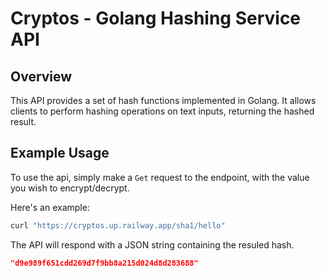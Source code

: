 # Cryptos - Golang Hashing Service API

## Overview
This API provides a set of hash functions implemented in Golang. It allows clients to perform hashing operations on text inputs, returning the hashed result.

## Example Usage
To use the api, simply make a `Get` request to the endpoint, with the value you wish to encrypt/decrypt.

Here's an example:
```bash
curl "https://cryptos.up.railway.app/sha1/hello"
```

The API will respond with a JSON string containing the resuled hash.
```json
"d9e989f651cdd269d7f9bb8a215d024d8d283688"
```
